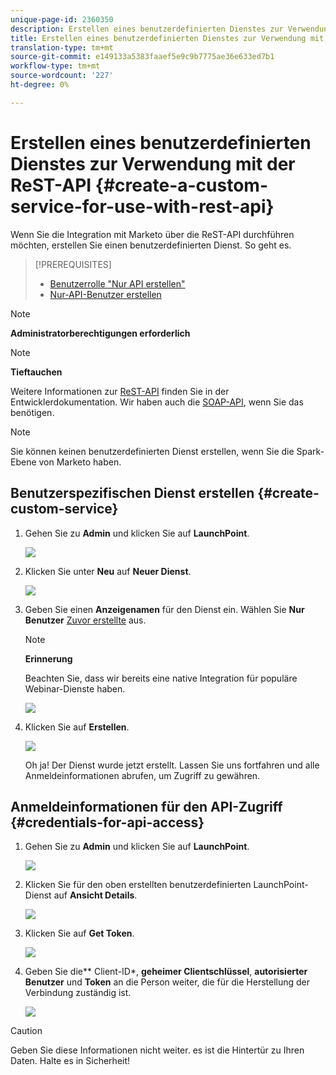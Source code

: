 ```yaml
---
unique-page-id: 2360350
description: Erstellen eines benutzerdefinierten Dienstes zur Verwendung mit der ReST-API - Marketing Docs - Produktdokumentation
title: Erstellen eines benutzerdefinierten Dienstes zur Verwendung mit der ReST-API
translation-type: tm+mt
source-git-commit: e149133a5383faaef5e9c9b7775ae36e633ed7b1
workflow-type: tm+mt
source-wordcount: '227'
ht-degree: 0%

---
```



# Erstellen eines benutzerdefinierten Dienstes zur Verwendung mit der ReST-API {#create-a-custom-service-for-use-with-rest-api}

Wenn Sie die Integration mit Marketo über die ReST-API durchführen möchten, erstellen Sie einen benutzerdefinierten Dienst. So geht es.

>[!PREREQUISITES]
>
>* [Benutzerrolle &quot;Nur API erstellen&quot;](../../../product-docs/administration/users-and-roles/create-an-api-only-user-role.md)
>* [Nur-API-Benutzer erstellen](../../../product-docs/administration/users-and-roles/create-an-api-only-user.md)

>



>[!NOTE]
>
>**Administratorberechtigungen erforderlich**

>[!NOTE]
>
>**Tieftauchen**
>
>Weitere Informationen zur [ReST-API](http://developers.marketo.com/documentation/rest/) finden Sie in der Entwicklerdokumentation. Wir haben auch die [SOAP-API](http://developers.marketo.com/documentation/soap/), wenn Sie das benötigen.

>[!NOTE]
>
>Sie können keinen benutzerdefinierten Dienst erstellen, wenn Sie die Spark-Ebene von Marketo haben.

## Benutzerspezifischen Dienst erstellen {#create-custom-service}

1. Gehen Sie zu **Admin** und klicken Sie auf **LaunchPoint**.

   ![](assets/image2014-9-19-10-3a38-3a15.png)

1. Klicken Sie unter **Neu** auf **Neuer Dienst**.

   ![](assets/image2014-9-19-10-3a38-3a22.png)

1. Geben Sie einen **Anzeigenamen** für den Dienst ein. Wählen Sie **Nur Benutzer** [Zuvor erstellte](../../../product-docs/administration/users-and-roles/create-an-api-only-user.md) aus.

   >[!NOTE]
   >
   >**Erinnerung**
   >
   >Beachten Sie, dass wir bereits eine native Integration für populäre Webinar-Dienste haben.

   ![](assets/image2014-9-19-10-3a38-3a32.png)

1. Klicken Sie auf **Erstellen**.

   ![](assets/image2014-9-19-10-3a39-3a28.png)

   Oh ja! Der Dienst wurde jetzt erstellt. Lassen Sie uns fortfahren und alle Anmeldeinformationen abrufen, um Zugriff zu gewähren.

## Anmeldeinformationen für den API-Zugriff {#credentials-for-api-access}

1. Gehen Sie zu **Admin** und klicken Sie auf **LaunchPoint**.

   ![](assets/image2014-9-19-10-3a42-3a11.png)

1. Klicken Sie für den oben erstellten benutzerdefinierten LaunchPoint-Dienst auf **Ansicht Details**.

   ![](assets/image2014-9-19-10-3a42-3a16.png)

1. Klicken Sie auf **Get Token**.

   ![](assets/image2014-9-19-10-3a42-3a24.png)

1. Geben Sie die** Client-ID*, **geheimer Clientschlüssel**, **autorisierter Benutzer** und **Token** an die Person weiter, die für die Herstellung der Verbindung zuständig ist.

   ![](assets/image2014-9-19-10-3a42-3a38.png)

>[!CAUTION]
>
>Geben Sie diese Informationen nicht weiter. es ist die Hintertür zu Ihren Daten. Halte es in Sicherheit!

